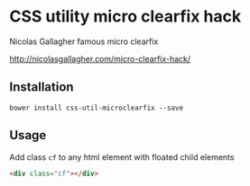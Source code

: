 # CSS utility micro clearfix hack
Nicolas Gallagher famous micro clearfix

http://nicolasgallagher.com/micro-clearfix-hack/

## Installation
`bower install css-util-microclearfix --save`

## Usage
Add class `cf` to any html element with floated child elements

```html
<div class="cf"></div>
```
